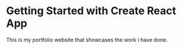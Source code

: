 # Getting Started with Create React App

This is my portfolio website that showcases the work i have done.
